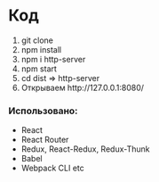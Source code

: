 <h1>Код</h1>

<ol>
<li>git clone </li>
<li>npm install</li>
<li>npm i http-server</li>
<li>npm start</li>
<li>cd dist => http-server</li>
<li>Открываем http://127.0.0.1:8080/</li>
</ol>

<h3>Использовано:</h3>
<ul>
<li>React</li>
<li>React Router</li>
<li>Redux, React-Redux, Redux-Thunk</li>
<li>Babel</li>
<li>Webpack CLI etc</li>
</ul>